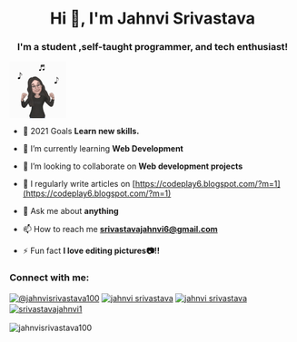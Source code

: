 <h1 align="center">Hi 👋, I'm Jahnvi Srivastava</h1>
<h3 align="center">I'm a student ,self-taught programmer, and tech enthusiast!</h3>
<img align="center" src="1.gif" width="100" height="100" />





- 🥅 2021 Goals **Learn new skills.**

- 🌱 I’m currently learning **Web Development**

- 👯 I’m looking to collaborate on **Web development projects**

- 📝 I regularly write articles on [https://codeplay6.blogspot.com/?m=1](https://codeplay6.blogspot.com/?m=1)

- 💬 Ask me about **anything**

- 📫 How to reach me **srivastavajahnvi6@gmail.com**

- ⚡ Fun fact **I love editing pictures📷!!**

<h3 align="left">Connect with me:</h3>
<p align="left">
<a href="https://dev.to/jahnvisrivastava100" target="blank"><img align="center" src="https://cdn.jsdelivr.net/npm/simple-icons@3.0.1/icons/dev-dot-to.svg" alt="@jahnvisrivastava100" height="30" width="40" /></a>
<a href="https://www.linkedin.com/in/jahnvi-srivastava-362435192/" target="blank"><img align="center" src="https://cdn.jsdelivr.net/npm/simple-icons@3.0.1/icons/linkedin.svg" alt="jahnvi srivastava" height="30" width="40" /></a>
<a href="https://stackoverflow.com/users/12949186/jahnvi-srivastava?tab=profile" target="blank"><img align="center" src="https://cdn.jsdelivr.net/npm/simple-icons@3.0.1/icons/stackoverflow.svg" alt="jahnvi srivastava" height="30" width="40" /></a>
<a href="https://www.hackerrank.com/srivastavajahnv1" target="blank"><img align="center" src="https://cdn.jsdelivr.net/npm/simple-icons@3.0.1/icons/hackerrank.svg" alt="srivastavajahnvi1" height="30" width="40" /></a>

<p><img align="center" src="https://github-readme-streak-stats.herokuapp.com/?user=jahnvisrivastava100&" alt="jahnvisrivastava100" /></p>



